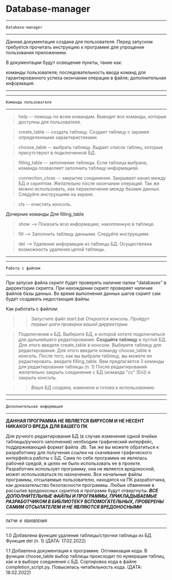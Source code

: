 # Database-manager

----------------------------------------------
	Database-manager
----------------------------------------------


Данная документация создана для пользователя. Перед запуском требуется прочитать инструкцию к программе для 
упрощения пользования приложением. 

В документации будут освещение пункты, такие как: 

 команды пользователя;
 последовательность ввода команд для гарантированного успеха окончании операции в файле;
 дополнительная информация.

----------------------------------------------


----------------------------------------------
	Команды пользователя
----------------------------------------------

> help -- помощь по всем командам. Выводит все команды, которые доступны для пользователя.

> create_table -- создать таблицу. Создает таблицу с заранее определенными характеристиками.

> choose_table -- выбрать таблицу. Выдает список таблиц, которые присутствуют в подключенной БД.

> filling_table -- заполнение таблицы. Если таблица выбрана, команда позваоляет заполнить таблицу информацией.

> connection_close -- закрытие соединения. Закрывает канал между БД и скриптом. Желательно после окончании операций.
			Так же можно использовать, как переключение между базами данных. Следуйте инструкциям на экране.

> cls -- очистить консоль.


Дочерние команды
 Для filling_table

> show --> Показать всю информацию, накопленную в таблице.

> fill --> Заполнить таблицу данными. Следуйте инструкциям.

> del --> Удаление информации из таблицы БД. Осуществлена возможность удаления целой таблицы.

----------------------------------------------


----------------------------------------------
	Работа с файлом
----------------------------------------------

При запуске файла скрипт будет проверять наличие папки "databases" в дирректории скрипта. 
При нахождении скрипт проверяет наличие файлов базы данных. Во время выполнения данных шагов 
скрипт сам будет создавать недостающие файлы.

Как работать с файлом:

>> Запустите файл start.bat
 _Откроется консоль. Пройдут первые шаги проверки вашей дирректории._

> Подключение к БД. Выберите БД, к которой хотите подключиться для дальнейшего редактирования.
> **Создайте таблицу** в пустой БД. Для этого введите create_table в консоли.
> Выберите таблицу для редактирования. Для этого введите команду choose_table в консоль.
> После того, как вы выбрали таблицу, вы можете ее редактировать. введите filling_table.
> Вам предлагается 3 команды для редактирования таблицы (п. 1)
> После редактирования желательно закрыть соединение с БД (команда "cc" [En]) и закрыть консоль.

>> *Ваша БД создана, изменена и готова к использованию.*

----------------------------------------------


----------------------------------------------
	Дополнительная информация
----------------------------------------------

**ДАННАЯ ПРОГРАММА НЕ ЯВЛЯЕТСЯ ВИРУСОМ И НЕ НЕСЕНТ НИКАКОГО ВРЕДА ДЛЯ ВАШЕГО ПК**

Для ручного редактирования БД (в случае изменения одной ячейки таблицы/ручного заполнения) 
необходим графический интерфейс, поддерживающий формат файла .db. Так же вы можете обратиться
к разработчику для получения ссылки на скачивание графического интерфейса работы с БД. Сама по
себе программа не являлась рабочей средой, в целях не было использовать ее в проекте. Разработчик 
использует программу, она не является вредоносной, может использоваться по назначению. Все
начальные файлы программы, отсылаемые пользователю, находятся на ПК разработчика, как 
доказательство безопасности программы. Любые обвинения в рассылке вредоносных скриптов и
программ будут отвергнуты. 
 ***ВСЕ ДОПОЛНИТЕЛЬНЫЕ ФАЙЛЫ И ПРОГРАММЫ, ПРИКЛАДЫВАЕМЫЕ РАЗРАБОТЧИКОМ В БИБЛИОТЕКУ 
 ВСПОМОГАТЕЛЬНЫХ, ПРОВЕРЕНЫ САМИМ ОТСЫЛАТЕЛЕМ И НЕ ЯВЛЯЮТСЯ ВРЕДОНОСНЫМИ***

----------------------------------------------
	ПАТЧИ И ОБНОВЛЕНИЯ
----------------------------------------------

1.0 Добавлена функция удаления таблицы/строчки таблицы из БД. Функция del (п. 1) (ДАТА: 17.02.2022)

1.1 Добавлена документация к программе. Оптимизация кода. В функции choose_table выбор таблицы
происходит по нумерации таблиц, как и в выборе соединения с БД. Сортировка кода в файле 
completion_script.py. Повысилась читабельность кода. (ДАТА: 18.02.2022)
